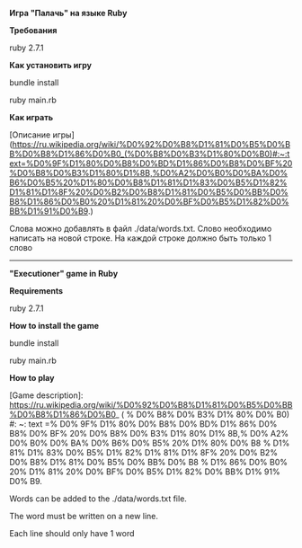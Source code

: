 **Игра "Палачь" на языке Ruby**


**Требования**

ruby 2.7.1


**Как установить игру**

bundle install

ruby main.rb


**Как играть**

[Описание игры] (https://ru.wikipedia.org/wiki/%D0%92%D0%B8%D1%81%D0%B5%D0%BB%D0%B8%D1%86%D0%B0_(%D0%B8%D0%B3%D1%80%D0%B0)#:~:text=%D0%9F%D1%80%D0%B8%D0%BD%D1%86%D0%B8%D0%BF%20%D0%B8%D0%B3%D1%80%D1%8B,%D0%A2%D0%B0%D0%BA%D0%B6%D0%B5%20%D1%80%D0%B8%D1%81%D1%83%D0%B5%D1%82%D1%81%D1%8F%20%D0%B2%D0%B8%D1%81%D0%B5%D0%BB%D0%B8%D1%86%D0%B0%20%D1%81%20%D0%BF%D0%B5%D1%82%D0%BB%D1%91%D0%B9.)

Слова можно добавлять в файл ./data/words.txt. 
Слово необходимо написать на новой строке. 
На каждой строке должно быть только 1 слово

*************************************

**"Executioner" game in Ruby**


**Requirements**

ruby 2.7.1



**How to install the game**

bundle install

ruby main.rb



**How to play**

[Game description]: https://ru.wikipedia.org/wiki/%D0%92%D0%B8%D1%81%D0%B5%D0%BB%D0%B8%D1%86%D0%B0_ ( % D0% B8% D0% B3% D1% 80% D0% B0) #: ~: text =% D0% 9F% D1% 80% D0% B8% D0% BD% D1% 86% D0% B8% D0% BF% 20% D0% B8% D0% B3% D1% 80% D1% 8B,% D0% A2% D0% B0% D0% BA% D0% B6% D0% B5% 20% D1% 80% D0% B8 % D1% 81% D1% 83% D0% B5% D1% 82% D1% 81% D1% 8F% 20% D0% B2% D0% B8% D1% 81% D0% B5% D0% BB% D0% B8 % D1% 86% D0% B0% 20% D1% 81% 20% D0% BF% D0% B5% D1% 82% D0% BB% D1% 91% D0% B9.

Words can be added to the ./data/words.txt file.

The word must be written on a new line.

Each line should only have 1 word
